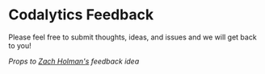 Codalytics Feedback
========

Please feel free to submit thoughts, ideas, and issues and we will get back to you!

_Props to [Zach Holman's](http://zachholman.com/) feedback idea_
